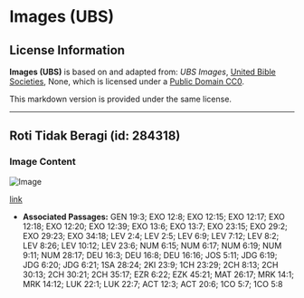 # Images (UBS)

## License Information

**Images (UBS)** is based on and adapted from: _UBS Images_, [United Bible Societies](https://unitedbiblesocieties.org/), None, which is licensed under a [Public Domain CC0](https://creativecommons.org/public-domain/cc0/).

This markdown version is provided under the same license.



--------------------------------

## Roti Tidak Beragi (id: 284318)

### Image Content

![Image](https://cdn.aquifer.bible/aquifer-content/resources/Media/WEB-0624_bread_unleavened.jpg)

[link](https://cdn.aquifer.bible/aquifer-content/resources/Media/WEB-0624_bread_unleavened.jpg)

* **Associated Passages:** GEN 19:3; EXO 12:8; EXO 12:15; EXO 12:17; EXO 12:18; EXO 12:20; EXO 12:39; EXO 13:6; EXO 13:7; EXO 23:15; EXO 29:2; EXO 29:23; EXO 34:18; LEV 2:4; LEV 2:5; LEV 6:9; LEV 7:12; LEV 8:2; LEV 8:26; LEV 10:12; LEV 23:6; NUM 6:15; NUM 6:17; NUM 6:19; NUM 9:11; NUM 28:17; DEU 16:3; DEU 16:8; DEU 16:16; JOS 5:11; JDG 6:19; JDG 6:20; JDG 6:21; 1SA 28:24; 2KI 23:9; 1CH 23:29; 2CH 8:13; 2CH 30:13; 2CH 30:21; 2CH 35:17; EZR 6:22; EZK 45:21; MAT 26:17; MRK 14:1; MRK 14:12; LUK 22:1; LUK 22:7; ACT 12:3; ACT 20:6; 1CO 5:7; 1CO 5:8

